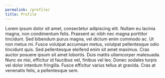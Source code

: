 ```yaml
---
permalink: /profile/
title: Profile
---
```


Lorem ipsum dolor sit amet, consectetur adipiscing elit. Nullam eu lacinia magna, non condimentum felis. Praesent ac nibh nec magna porttitor tincidunt. Sed bibendum purus magna, vel dictum enim commodo ac. Ut non metus mi. Fusce volutpat accumsan metus, volutpat pellentesque odio tincidunt quis. Sed pellentesque eleifend enim sit amet maximus. Cras auctor posuere ipsum sit amet lobortis. Duis mattis ullamcorper malesuada. Nunc ex nisi, efficitur id faucibus vel, finibus vel leo. Donec sodales turpis vel dolor interdum fringilla. Fusce efficitur varius tellus at gravida. Cras at venenatis felis, a pellentesque sem.
